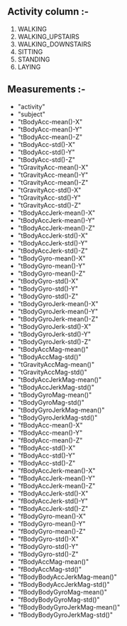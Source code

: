 ## Activity column :- 
1.  WALKING
2.  WALKING_UPSTAIRS
3.  WALKING_DOWNSTAIRS
4.  SITTING
5.  STANDING
6.  LAYING
## Measurements :-
-  "activity"
-  "subject"
-  "tBodyAcc-mean()-X"
-  "tBodyAcc-mean()-Y"
-  "tBodyAcc-mean()-Z"
-  "tBodyAcc-std()-X"
-  "tBodyAcc-std()-Y"
-  "tBodyAcc-std()-Z"
-  "tGravityAcc-mean()-X"
-  "tGravityAcc-mean()-Y"
-  "tGravityAcc-mean()-Z"
-  "tGravityAcc-std()-X"
-  "tGravityAcc-std()-Y"
-  "tGravityAcc-std()-Z"
- "tBodyAccJerk-mean()-X"
- "tBodyAccJerk-mean()-Y"
-  "tBodyAccJerk-mean()-Z"
-  "tBodyAccJerk-std()-X"
-  "tBodyAccJerk-std()-Y"
-  "tBodyAccJerk-std()-Z"
-  "tBodyGyro-mean()-X"
-  "tBodyGyro-mean()-Y"
-  "tBodyGyro-mean()-Z"
-  "tBodyGyro-std()-X"
-  "tBodyGyro-std()-Y"
-  "tBodyGyro-std()-Z"
-  "tBodyGyroJerk-mean()-X"
-  "tBodyGyroJerk-mean()-Y"
-  "tBodyGyroJerk-mean()-Z"
-  "tBodyGyroJerk-std()-X"
-  "tBodyGyroJerk-std()-Y"
-  "tBodyGyroJerk-std()-Z"
-  "tBodyAccMag-mean()"
-  "tBodyAccMag-std()"
-  "tGravityAccMag-mean()"
-  "tGravityAccMag-std()"
-  "tBodyAccJerkMag-mean()"
-  "tBodyAccJerkMag-std()"
-  "tBodyGyroMag-mean()"
-  "tBodyGyroMag-std()"
-  "tBodyGyroJerkMag-mean()"
-  "tBodyGyroJerkMag-std()"
-  "fBodyAcc-mean()-X"
-  "fBodyAcc-mean()-Y"
-  "fBodyAcc-mean()-Z"
-  "fBodyAcc-std()-X"
-  "fBodyAcc-std()-Y"
-  "fBodyAcc-std()-Z"
-  "fBodyAccJerk-mean()-X"
-  "fBodyAccJerk-mean()-Y"
-  "fBodyAccJerk-mean()-Z"
-  "fBodyAccJerk-std()-X"
-  "fBodyAccJerk-std()-Y"
-  "fBodyAccJerk-std()-Z"
-  "fBodyGyro-mean()-X"
-  "fBodyGyro-mean()-Y"
-  "fBodyGyro-mean()-Z"
-  "fBodyGyro-std()-X"
-  "fBodyGyro-std()-Y"
-  "fBodyGyro-std()-Z"
-  "fBodyAccMag-mean()"
-  "fBodyAccMag-std()"
-  "fBodyBodyAccJerkMag-mean()"
-  "fBodyBodyAccJerkMag-std()"
-  "fBodyBodyGyroMag-mean()"
-  "fBodyBodyGyroMag-std()"
-  "fBodyBodyGyroJerkMag-mean()"
-  "fBodyBodyGyroJerkMag-std()"
